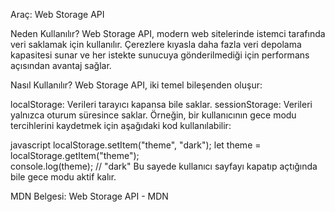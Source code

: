 Araç: Web Storage API

Neden Kullanılır?
Web Storage API, modern web sitelerinde istemci tarafında veri saklamak için kullanılır. Çerezlere kıyasla daha fazla veri depolama kapasitesi sunar ve her istekte sunucuya gönderilmediği için performans açısından avantaj sağlar.

Nasıl Kullanılır?
Web Storage API, iki temel bileşenden oluşur:

localStorage: Verileri tarayıcı kapansa bile saklar.
sessionStorage: Verileri yalnızca oturum süresince saklar.
Örneğin, bir kullanıcının gece modu tercihlerini kaydetmek için aşağıdaki kod kullanılabilir:

javascript
localStorage.setItem("theme", "dark"); 
let theme = localStorage.getItem("theme");  
console.log(theme); // "dark"
Bu sayede kullanıcı sayfayı kapatıp açtığında bile gece modu aktif kalır.

MDN Belgesi:
Web Storage API - MDN
